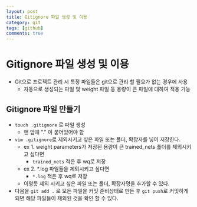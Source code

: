 ```yaml
---
layout: post
title: Gitignore 파일 생성 및 이용
category: git
tags: [github]
comments: true
---
```


# Gitignore 파일 생성 및 이용
- Git으로 프로젝트 관리 시 특정 파일들은 git으로 관리 할 필요가 없는 경우에 사용
  - 자동으로 생성되는 파일 및 weight 파일 등 용량이 큰 파일에 대하여 적용 가능

## Gitignore 파일 만들기
- `touch .gitignore` 로 파일 생성
  - 맨 앞에 "." 이 붙어있어야 함
- `vim .gitignore`로 제외시키고 싶은 파일 또는 폴더, 확장자를 넣어 저장한다.
  - ex 1. weight parameters가 저장된 용량이 큰 trained_nets 폴더를 제외시키고 싶다면
    - `trained_nets` 적은 후 wq로 저장
  - ex 2. \*.log 파일들을 제외시키고 싶다면
    - `*.log` 적은 후 wq로 저장
  - 이렇듯 제외 시키고 싶은 파일 또는 폴더, 확장자명을 추가할 수 있다.
- 다음을 `git add .` 로 모든 파일을 커밋 준비상태로 만든 후 `git push`로 커밋하게 되면 해당 파일들이 제외된 것을 확인 할 수 있다.
